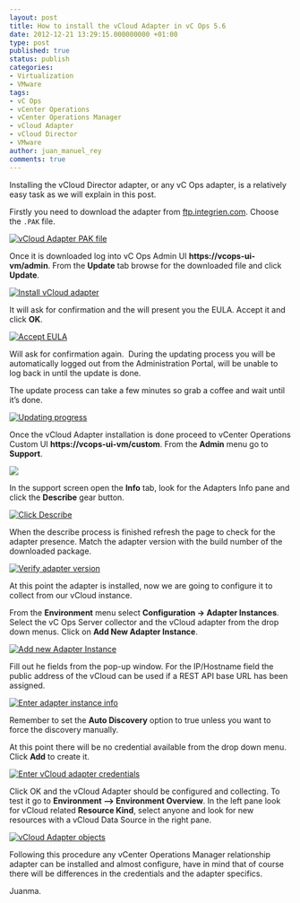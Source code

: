 ```yaml
---
layout: post
title: How to install the vCloud Adapter in vC Ops 5.6
date: 2012-12-21 13:29:15.000000000 +01:00
type: post
published: true
status: publish
categories:
- Virtualization
- VMware
tags:
- vC Ops
- vCenter Operations
- vCenter Operations Manager
- vCloud Adapter
- vCloud Director
- VMware
author: juan_manuel_rey
comments: true
---
```


Installing the vCloud Director adapter, or any vC Ops adapter, is a relatively easy task as we will explain in this post.

Firstly you need to download the adapter from [ftp.integrien.com](ftp://ftp.integrien.com). Choose the `.PAK` file.

[![](/images/vcops_vcd_adapter_pak_file.png "vCloud Adapter PAK file")]({{site.url}}/images/vcops_vcd_adapter_pak_file.png)

Once it is downloaded log into vC Ops Admin UI **https://vcops-ui-vm/admin**. From the **Update** tab browse for the downloaded file and click **Update**.

[![](/images/install_vcops_vcd_adapter.png "Install vCloud adapter")]({{site.url}}/images/install_vcops_vcd_adapter.png)

It will ask for confirmation and the will present you the EULA. Accept it and click **OK**.

[![](/images/vcops_vcd_accept_eula.png "Accept EULA")]({{site.url}}/images/vcops_vcd_accept_eula.png)

Will ask for confirmation again.  During the updating process you will be automatically logged out from the Administration Portal, will be unable to log back in until the update is done.

The update process can take a few minutes so grab a coffee and wait until it’s done.

[![](/images/vcd_adapter_updating_progress.png "Updating progress")]({{site.url}}/images/vcd_adapter_updating_progress.png)

Once the vCloud Adapter installation is done proceed to vCenter Operations Custom UI **https://vcops-ui-vm/custom**. From the **Admin** menu go to **Support**.

[![](/images/vcops_ui_admin_support.png)]({{site.url}}/images/vcops_ui_admin_support.png)

In the support screen open the **Info** tab, look for the Adapters Info pane and click the **Describe** gear button.

[![](/images/vcops_describe_adapter.png "Click Describe")]({{site.url}}/images/vcops_describe_adapter.png)

When the describe process is finished refresh the page to check for the adapter presence. Match the adapter version with the build number of the downloaded package.

[![](/images/vcops_vcd_adapter_version.png "Verify adapter version")]({{site.url}}/images/vcops_vcd_adapter_version.png)

At this point the adapter is installed, now we are going to configure it to collect from our vCloud instance.

From the **Environment** menu select **Configuration -> Adapter Instances**. Select the vC Ops Server collector and the vCloud adapter from the drop down menus. Click on **Add New Adapter Instance**.

[![](/images/vcops_vcd_add_new_adapter.png "Add new Adapter Instance")]({{site.url}}/images/vcops_vcd_add_new_adapter.png)

Fill out he fields from the pop-up window. For the IP/Hostname field the public address of the vCloud can be used if a REST API base URL has been assigned.

[![](/images/vcops_vcd_enter_adapter_info.png "Enter adapter instance info")]({{site.url}}/images/vcops_vcd_enter_adapter_info.png)

Remember to set the **Auto Discovery** option to true unless you want to force the discovery manually.

At this point there will be no credential available from the drop down menu. Click **Add** to create it.

[![](/images/vcops_vcd_adapter_credentials.png "Enter vCloud adapter credentials")]({{site.url}}/images/vcops_vcd_adapter_credentials.png)

Click OK and the vCloud Adapter should be configured and collecting. To test it go to **Environment –> Environment Overview**. In the left pane look for vCloud related **Resource Kind**, select anyone and look for new resources with a vCloud Data Source in the right pane.

[![](/images/vcd_adapter_objects.png "vCloud Adapter objects")]({{site.url}}/images/vcd_adapter_objects.png)

Following this procedure any vCenter Operations Manager relationship adapter can be installed and almost configure, have in mind that of course there will be differences in the credentials and the adapter specifics.

Juanma.
